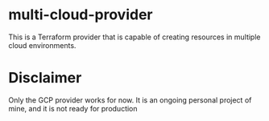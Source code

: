 # multi-cloud-provider

This is a Terraform provider that is capable of creating resources in multiple cloud environments.

# Disclaimer 

Only the GCP provider works for now. It is an ongoing personal project of mine, and it is not ready for
production
